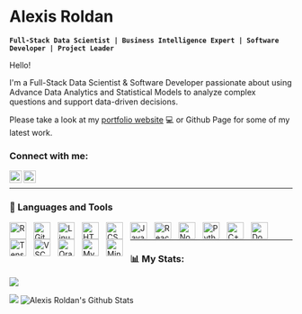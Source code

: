 # Alexis Roldan

**`Full-Stack Data Scientist | Business Intelligence Expert | Software Developer | Project Leader`**

Hello!

I'm a Full-Stack Data Scientist & Software Developer passionate about using Advance Data Analytics and Statistical Models to analyze complex questions and support data-driven decisions.

Please take a look at my [portfolio website](https://alexisroldan-ds.netlify.app/) :computer: or Github Page for some of my latest work.

### Connect with me:

[<img align="left" alt="roldan_al | Twitter" width="22px" src="https://cdn.jsdelivr.net/gh/devicons/devicon/icons/twitter/twitter-original.svg" />][twitter]
[<img align="left" alt="alexis-roldan-ds | LinkedIn" width="22px" src="https://cdn.jsdelivr.net/gh/devicons/devicon/icons/linkedin/linkedin-original.svg" />][linkedin]

<br />

---

### 🧰 Languages and Tools

<img align="left" alt="R" width="30px" style="padding-right:10px;" src="https://cdn.jsdelivr.net/gh/devicons/devicon/icons/r/r-original.svg"/>
<img align="left" alt="Git" width="30px" style="padding-right:10px;" src="https://cdn.jsdelivr.net/gh/devicons/devicon/icons/git/git-original.svg" />
<img align="left" alt="Linux" width="30px" style="padding-right:10px;" src="https://cdn.jsdelivr.net/gh/devicons/devicon/icons/linux/linux-original.svg" />
<img align="left" alt="HTML" width="30px" style="padding-right:10px;" src="https://cdn.jsdelivr.net/gh/devicons/devicon/icons/html5/html5-plain.svg" />
<img align="left" alt="CSS" width="30px" style="padding-right:10px;" src="https://cdn.jsdelivr.net/gh/devicons/devicon/icons/css3/css3-plain.svg" />
<img align="left" alt="JavaScript" width="30px" style="padding-right:10px;" src="https://cdn.jsdelivr.net/gh/devicons/devicon/icons/javascript/javascript-plain.svg" />
<img align="left" alt="React" width="30px" style="padding-right:10px;" src="https://cdn.jsdelivr.net/gh/devicons/devicon/icons/react/react-original.svg" />
<img align="left" alt="NodeJS" width="30px" style="padding-right:10px;" src="https://cdn.jsdelivr.net/gh/devicons/devicon/icons/nodejs/nodejs-original.svg" />
<img align="left" alt="Python" width="30px" style="padding-right:10px;" src="https://cdn.jsdelivr.net/gh/devicons/devicon/icons/python/python-plain.svg" />
<img align="left" alt="C++" width="30px" style="padding-right:10px;" src="https://cdn.jsdelivr.net/gh/devicons/devicon/icons/cplusplus/cplusplus-line.svg" />
<img align="left" alt="Docker" width="30px" style="padding-right:10px;" src="https://cdn.jsdelivr.net/gh/devicons/devicon/icons/docker/docker-plain.svg" />
<img align="left" alt="TensorFlow" width="30px" style="padding-right:10px;" src="https://cdn.jsdelivr.net/gh/devicons/devicon/icons/tensorflow/tensorflow-original.svg" />
<img align="left" alt="VSCode" width="30px" style="padding-right:10px;" src="https://cdn.jsdelivr.net/gh/devicons/devicon/icons/vscode/vscode-original.svg" />
<img align="left" alt="Oracle" width="30px" style="padding-right:10px;" src="https://cdn.jsdelivr.net/gh/devicons/devicon/icons/oracle/oracle-original.svg" />
<img align="left" alt="MySQL" width="30px" style="padding-right:10px;" src="https://cdn.jsdelivr.net/gh/devicons/devicon/icons/mysql/mysql-plain.svg" />
<img align="left" alt="Minitab" width="30px" style="padding-right:10px;" src="https://cdn.jsdelivr.net/gh/devicons/devicon/icons/minitab/minitab-plain.svg" />
<br />

---

### 📊 My Stats:

![](http://github-profile-summary-cards.vercel.app/api/cards/profile-details?username=roldanalex&theme=github_dark)

![](http://github-profile-summary-cards.vercel.app/api/cards/repos-per-language?username=roldanalex&theme=github_dark)
![Alexis Roldan's Github Stats](https://github-readme-stats-roldanalex.vercel.app/api?username=roldanalex&show_icons=true&count_private=true&theme=transparent&hide=issues&rank_icon=github&hide_border=true)


[twitter]: https://twitter.com/roldan_al
[linkedin]: https://linkedin.com/in/alexis-roldan-ds

<!-- ## Skills and Tools:
![](https://img.shields.io/badge/Code-R-informational?style=flat&logo=r&logoColor=white&color=2CD4A7)
![](https://img.shields.io/badge/Code-Python-informational?style=flat&logo=python&logoColor=white&color=2CD4A7)
![](https://img.shields.io/badge/Tools-SQL-informational?style=flat&logo=sql&logoColor=white&color=2CD4A7)
![](https://img.shields.io/badge/Tools-PostgreSQL-informational?style=flat&logo=postgresql&logoColor=white&color=2CD4A7)
![](https://img.shields.io/badge/Frontend-HTML-informational?style=flat&logo=html5&logoColor=white&color=2CD4A7)
![](https://img.shields.io/badge/Frontend-Bootstrap-informational?style=flat&logo=bootstrap&logoColor=white&color=2CD4A7)
![](https://img.shields.io/badge/Frontend-CSS-informational?style=flat&logo=css&logoColor=white&color=2CD4A7)
![](https://img.shields.io/badge/Frontend-Java-informational?style=flat&logo=java&logoColor=white&color=2CD4A7)
![](https://img.shields.io/badge/Shell-Bash-informational?style=flat&logo=gnubash&logoColor=white&color=2CD4A7)
![](https://img.shields.io/badge/MachineLearning-Supervised-informational?style=flat&logoColor=white&color=2CD4A7)
![](https://img.shields.io/badge/MachineLearning-Unsupervised-informational?style=flat&logoColor=white&color=2CD4A7)
![](https://img.shields.io/badge/NLP-Text-informational?style=flat&logoColor=white&color=2CD4A7)
![](https://img.shields.io/badge/Visualization-ggplot-informational?style=flat&logo=plotly&logoColor=white&color=2CD4A7)
![](https://img.shields.io/badge/Visualization-PowerBI-informational?style=flat&logo=plotly&logoColor=white&color=2CD4A7)
![](https://img.shields.io/badge/Visualization-QlikSense-informational?style=flat&logo=plotly&logoColor=white&color=2CD4A7)
![](https://img.shields.io/badge/Visualization-Tableau-informational?style=flat&logo=tableau&logoColor=white&color=2CD4A7)
![](https://img.shields.io/badge/Deployment-RMarkdown-informational?style=flat&logo=markdown&logoColor=white&color=2CD4A7)
![](https://img.shields.io/badge/Deployment-RShiny-informational?style=flat&logo=shiny&logoColor=white&color=2CD4A7) -->
